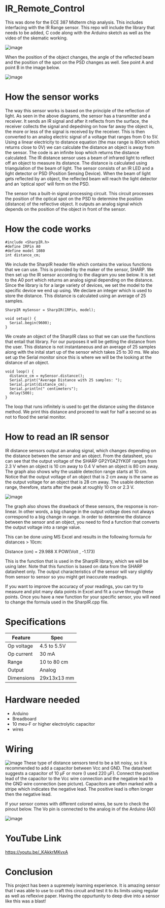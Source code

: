 # IR_Remote_Control

This was done for the ECE 387 Midterm chip analysis. This includes interfacing with the IR Range sensor.
This repo will include the library that needs to be added, C code along with the Arduino sketch as well as the video of the skematic working.

![image](https://user-images.githubusercontent.com/92557357/164129747-47c8e864-e0c1-4527-aa56-03834894b939.png)

When the position of the object changes, the angle of the reflected beam and the position of the spot on the PSD changes as well. See point A and point B in the image below.

![image](https://user-images.githubusercontent.com/92557357/164129774-00589031-a636-4ab5-9f51-88805c83de9c.png)

# How the sensor works

The way this sensor works is based on the principle of the reflection of light. As seen in the above diagrams, the sensor has a transmitter and a receiver. It sends an IR signal and after it reflects from the surface, the receiver collects the signal and depedning on how far away the object is, the more or less of the signal is received by the receiver. This is then converted to an analog electric signal of a voltage that ranges from 0 to 5V. Using a linear electricity to distance equation (the max range is 80cm which returns close to 0V) we can calculate the distance an object is away from the sensor. The code is an infinite loop which returns the distance calculated. The IR distance sensor uses a beam of infrared light to reflect off an object to measure its distance. The distance is calculated using triangulation of the beam of light. The sensor consists of an IR LED and a light detector or PSD (Position Sensing Device). When the beam of light gets reflected by an object, the reflected beam will reach the light detector and an ‘optical spot’ will form on the PSD.

The sensor has a built-in signal processing circuit. This circuit processes the position of the optical spot on the PSD to determine the position (distance) of the reflective object. It outputs an analog signal which depends on the position of the object in front of the sensor.

# How the code works

```
#include <SharpIR.h>
#define IRPin A0
#define model 1080
int distance_cm;
```

We include the SharpIR header file which contains the various functions that we can use. This is provided by the maker of the sensor, SHARP. We then set up the IR sensor according to the diagram you see below. It is set to the A0 port which returns an analog signal depending on the distance. Since the library is for a large variety of devices, we set the model to the specific device we end up using. We declare an integer which is used to store the distance. This distance is calculated using an average of 25 samples.

```
SharpIR mySensor = SharpIR(IRPin, model);

void setup() {
  Serial.begin(9600);
}
```

We create an object of the SharpIR class so that we can use the functions that entail that library. For our purposes it will be getting the distance from the user. This distance is not instantaneous and an average of 25 samples along with the inital start up of the sensor which takes 25 to 30 ms. We also set up the Serial monitor since this is where we will be the looking at the distance of an object. 

```
void loop() {
  distance_cm = mySensor.distance();
  Serial.print("Average Distance with 25 samples: ");
  Serial.print(distance_cm);
  Serial.println(" centimeters");
  delay(500);
}
```
The loop that runs infinitely is used to get the distance using the distance method. We print this distance and proceed to wait for half a second so as not to flood the serial monitor.

# How to read an IR sensor

IR distance sensors output an analog signal, which changes depending on the distance between the sensor and an object. From the datasheet, you can see that the output voltage of the SHARP GP2Y0A21YK0F ranges from 2.3 V when an object is 10 cm away to 0.4 V when an object is 80 cm away. The graph also shows why the usable detection range starts at 10 cm. Notice that the output voltage of an object that is 2 cm away is the same as the output voltage for an object that is 28 cm away. The usable detection range, therefore, starts after the peak at roughly 10 cm or 2.3 V.

![image](https://user-images.githubusercontent.com/92557357/168440150-9a701410-2307-45e3-b402-02049413f693.png)

The graph also shows the drawback of these sensors, the response is non-linear. In other words, a big change in the output voltage does not always correspond to a big change in range. In order to determine the distance between the sensor and an object, you need to find a function that converts the output voltage into a range value.

This can be done using MS Excel and results in the following formula for distances > 10cm:

Distance (cm) = 29.988 X POW(Volt , -1.173)

This is the function that is used in the SharpIR library, which we will be using later. Note that this function is based on data from the SHARP datasheet only. The output characteristics of the sensor will vary slightly from sensor to sensor so you might get inaccurate readings.

If you want to improve the accuracy of your readings, you can try to measure and plot many data points in Excel and fit a curve through these points. Once you have a new function for your specific sensor, you will need to change the formula used in the SharpIR.cpp file.

# Specifications

| Feature       | Spec          |
| ------------- | ------------- |
| Op voltage    | 4.5 to 5.5V   |
| Op current    | 30 mA         |
| Range         | 10 to 80 cm   |
| Output        | Analog        |
| Dimensions    | 29x13x13 mm   |


# Hardware needed

* Arduino
* Breadboard
* 10 meu-F or higher electrolytic capacitor
* wires

# Wiring
![image](https://user-images.githubusercontent.com/92557357/164130168-2c5f0d53-a882-4ae4-a396-1ba7cbdb6d49.png)
These type of distance sensors tend to be a bit noisy, so it is recommended to add a capacitor between Vcc and GND. The datasheet suggests a capacitor of 10 µF or more (I used 220 µF). Connect the positive lead of the capacitor to the Vcc wire connection and the negative lead to the GND wire connection (see picture). Capacitors are often marked with a stripe which indicates the negative lead. The positive lead is often longer then the negative lead.

If your sensor comes with different colored wires, be sure to check the pinout below. The Vo pin is connected to the analog in of the Arduino (A0)

![image](https://user-images.githubusercontent.com/92557357/168440551-0d2ec53e-218f-4374-8629-39253bbe37c2.png)


# YouTube Link
https://youtu.be/_KAkkrMKvxA

# Conclusion
This project has been a supremely learning experience. It is amazing sensor that I was able to use to craft this circuit and test it to its limits using regular as well as reflexive paper. Having the oppurtunity to deep dive into a sensor like this was a blast!
